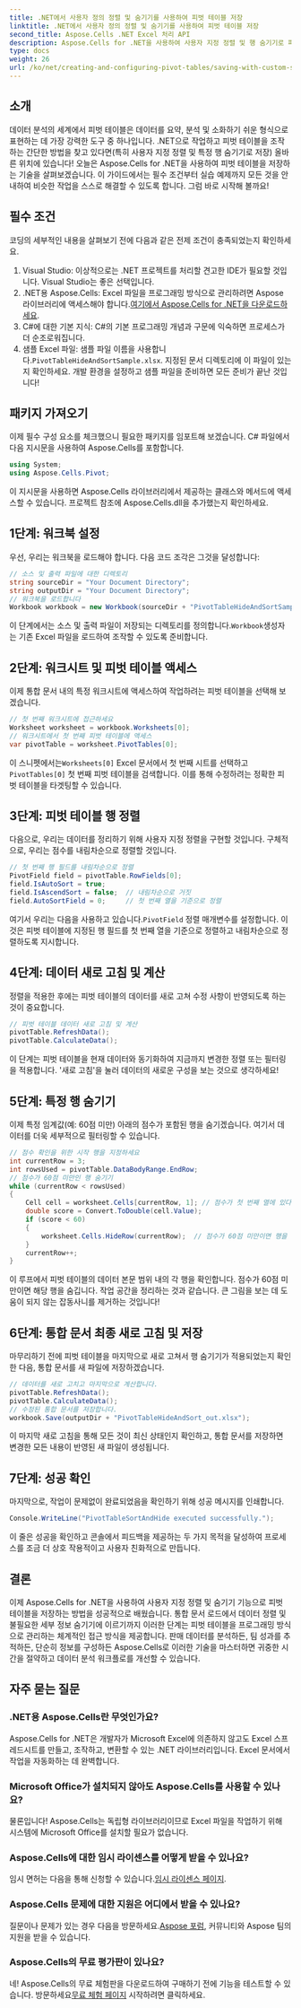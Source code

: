 ```yaml
---
title: .NET에서 사용자 정의 정렬 및 숨기기를 사용하여 피벗 테이블 저장
linktitle: .NET에서 사용자 정의 정렬 및 숨기기를 사용하여 피벗 테이블 저장
second_title: Aspose.Cells .NET Excel 처리 API
description: Aspose.Cells for .NET을 사용하여 사용자 지정 정렬 및 행 숨기기로 피벗 테이블을 저장하는 방법을 알아보세요. 실용적인 예제가 포함된 단계별 가이드입니다.
type: docs
weight: 26
url: /ko/net/creating-and-configuring-pivot-tables/saving-with-custom-sort-and-hide/
---
```

## 소개
데이터 분석의 세계에서 피벗 테이블은 데이터를 요약, 분석 및 소화하기 쉬운 형식으로 표현하는 데 가장 강력한 도구 중 하나입니다. .NET으로 작업하고 피벗 테이블을 조작하는 간단한 방법을 찾고 있다면(특히 사용자 지정 정렬 및 특정 행 숨기기로 저장) 올바른 위치에 있습니다! 오늘은 Aspose.Cells for .NET을 사용하여 피벗 테이블을 저장하는 기술을 살펴보겠습니다. 이 가이드에서는 필수 조건부터 실습 예제까지 모든 것을 안내하여 비슷한 작업을 스스로 해결할 수 있도록 합니다. 그럼 바로 시작해 볼까요!
## 필수 조건
코딩의 세부적인 내용을 살펴보기 전에 다음과 같은 전제 조건이 충족되었는지 확인하세요.
1. Visual Studio: 이상적으로는 .NET 프로젝트를 처리할 견고한 IDE가 필요할 것입니다. Visual Studio는 좋은 선택입니다.
2.  .NET용 Aspose.Cells: Excel 파일을 프로그래밍 방식으로 관리하려면 Aspose 라이브러리에 액세스해야 합니다.[여기에서 Aspose.Cells for .NET을 다운로드하세요](https://releases.aspose.com/cells/net/).
3. C#에 대한 기본 지식: C#의 기본 프로그래밍 개념과 구문에 익숙하면 프로세스가 더 순조로워집니다.
4.  샘플 Excel 파일: 샘플 파일 이름을 사용합니다.`PivotTableHideAndSortSample.xlsx`. 지정된 문서 디렉토리에 이 파일이 있는지 확인하세요.
개발 환경을 설정하고 샘플 파일을 준비하면 모든 준비가 끝난 것입니다!
## 패키지 가져오기
이제 필수 구성 요소를 체크했으니 필요한 패키지를 임포트해 보겠습니다. C# 파일에서 다음 지시문을 사용하여 Aspose.Cells를 포함합니다.
```csharp
using System;
using Aspose.Cells.Pivot;
```
이 지시문을 사용하면 Aspose.Cells 라이브러리에서 제공하는 클래스와 메서드에 액세스할 수 있습니다. 프로젝트 참조에 Aspose.Cells.dll을 추가했는지 확인하세요.
## 1단계: 워크북 설정
우선, 우리는 워크북을 로드해야 합니다. 다음 코드 조각은 그것을 달성합니다:
```csharp
// 소스 및 출력 파일에 대한 디렉토리
string sourceDir = "Your Document Directory";
string outputDir = "Your Document Directory";
// 워크북을 로드합니다
Workbook workbook = new Workbook(sourceDir + "PivotTableHideAndSortSample.xlsx");
```
 이 단계에서는 소스 및 출력 파일이 저장되는 디렉토리를 정의합니다.`Workbook`생성자는 기존 Excel 파일을 로드하여 조작할 수 있도록 준비합니다.
## 2단계: 워크시트 및 피벗 테이블 액세스
이제 통합 문서 내의 특정 워크시트에 액세스하여 작업하려는 피벗 테이블을 선택해 보겠습니다.
```csharp
// 첫 번째 워크시트에 접근하세요
Worksheet worksheet = workbook.Worksheets[0];
// 워크시트에서 첫 번째 피벗 테이블에 액세스
var pivotTable = worksheet.PivotTables[0];
```
 이 스니펫에서는`Worksheets[0]` Excel 문서에서 첫 번째 시트를 선택하고`PivotTables[0]` 첫 번째 피벗 테이블을 검색합니다. 이를 통해 수정하려는 정확한 피벗 테이블을 타겟팅할 수 있습니다.
## 3단계: 피벗 테이블 행 정렬
다음으로, 우리는 데이터를 정리하기 위해 사용자 지정 정렬을 구현할 것입니다. 구체적으로, 우리는 점수를 내림차순으로 정렬할 것입니다.
```csharp
// 첫 번째 행 필드를 내림차순으로 정렬
PivotField field = pivotTable.RowFields[0];
field.IsAutoSort = true;
field.IsAscendSort = false;  // 내림차순으로 거짓
field.AutoSortField = 0;     // 첫 번째 열을 기준으로 정렬
```
 여기서 우리는 다음을 사용하고 있습니다.`PivotField` 정렬 매개변수를 설정합니다. 이것은 피벗 테이블에 지정된 행 필드를 첫 번째 열을 기준으로 정렬하고 내림차순으로 정렬하도록 지시합니다. 
## 4단계: 데이터 새로 고침 및 계산
정렬을 적용한 후에는 피벗 테이블의 데이터를 새로 고쳐 수정 사항이 반영되도록 하는 것이 중요합니다.
```csharp
// 피벗 테이블 데이터 새로 고침 및 계산
pivotTable.RefreshData();
pivotTable.CalculateData();
```
이 단계는 피벗 테이블을 현재 데이터와 동기화하여 지금까지 변경한 정렬 또는 필터링을 적용합니다. '새로 고침'을 눌러 데이터의 새로운 구성을 보는 것으로 생각하세요!
## 5단계: 특정 행 숨기기
이제 특정 임계값(예: 60점 미만) 아래의 점수가 포함된 행을 숨기겠습니다. 여기서 데이터를 더욱 세부적으로 필터링할 수 있습니다.
```csharp
// 점수 확인을 위한 시작 행을 지정하세요
int currentRow = 3;
int rowsUsed = pivotTable.DataBodyRange.EndRow;
// 점수가 60점 미만인 행 숨기기
while (currentRow < rowsUsed)
{
    Cell cell = worksheet.Cells[currentRow, 1]; // 점수가 첫 번째 열에 있다고 가정합니다.
    double score = Convert.ToDouble(cell.Value);
    if (score < 60)
    {
        worksheet.Cells.HideRow(currentRow);  // 점수가 60점 미만이면 행을 숨깁니다.
    }
    currentRow++;
}
```
이 루프에서 피벗 테이블의 데이터 본문 범위 내의 각 행을 확인합니다. 점수가 60점 미만이면 해당 행을 숨깁니다. 작업 공간을 정리하는 것과 같습니다. 큰 그림을 보는 데 도움이 되지 않는 잡동사니를 제거하는 것입니다!
## 6단계: 통합 문서 최종 새로 고침 및 저장
마무리하기 전에 피벗 테이블을 마지막으로 새로 고쳐서 행 숨기기가 적용되었는지 확인한 다음, 통합 문서를 새 파일에 저장하겠습니다.
```csharp
// 데이터를 새로 고치고 마지막으로 계산합니다.
pivotTable.RefreshData();
pivotTable.CalculateData();
// 수정된 통합 문서를 저장합니다.
workbook.Save(outputDir + "PivotTableHideAndSort_out.xlsx");
```
이 마지막 새로 고침을 통해 모든 것이 최신 상태인지 확인하고, 통합 문서를 저장하면 변경한 모든 내용이 반영된 새 파일이 생성됩니다.
## 7단계: 성공 확인
마지막으로, 작업이 문제없이 완료되었음을 확인하기 위해 성공 메시지를 인쇄합니다.
```csharp
Console.WriteLine("PivotTableSortAndHide executed successfully.");
```
이 줄은 성공을 확인하고 콘솔에서 피드백을 제공하는 두 가지 목적을 달성하여 프로세스를 조금 더 상호 작용적이고 사용자 친화적으로 만듭니다.
## 결론
이제 Aspose.Cells for .NET을 사용하여 사용자 지정 정렬 및 숨기기 기능으로 피벗 테이블을 저장하는 방법을 성공적으로 배웠습니다. 통합 문서 로드에서 데이터 정렬 및 불필요한 세부 정보 숨기기에 이르기까지 이러한 단계는 피벗 테이블을 프로그래밍 방식으로 관리하는 체계적인 접근 방식을 제공합니다. 판매 데이터를 분석하든, 팀 성과를 추적하든, 단순히 정보를 구성하든 Aspose.Cells로 이러한 기술을 마스터하면 귀중한 시간을 절약하고 데이터 분석 워크플로를 개선할 수 있습니다.
## 자주 묻는 질문
### .NET용 Aspose.Cells란 무엇인가요?
Aspose.Cells for .NET은 개발자가 Microsoft Excel에 의존하지 않고도 Excel 스프레드시트를 만들고, 조작하고, 변환할 수 있는 .NET 라이브러리입니다. Excel 문서에서 작업을 자동화하는 데 완벽합니다.
### Microsoft Office가 설치되지 않아도 Aspose.Cells를 사용할 수 있나요?
물론입니다! Aspose.Cells는 독립형 라이브러리이므로 Excel 파일을 작업하기 위해 시스템에 Microsoft Office를 설치할 필요가 없습니다.
### Aspose.Cells에 대한 임시 라이센스를 어떻게 받을 수 있나요?
 임시 면허는 다음을 통해 신청할 수 있습니다.[임시 라이센스 페이지](https://purchase.aspose.com/temporary-license/).
### Aspose.Cells 문제에 대한 지원은 어디에서 받을 수 있나요?
 질문이나 문제가 있는 경우 다음을 방문하세요.[Aspose 포럼](https://forum.aspose.com/c/cells/9), 커뮤니티와 Aspose 팀의 지원을 받을 수 있습니다.
### Aspose.Cells의 무료 평가판이 있나요?
 네! Aspose.Cells의 무료 체험판을 다운로드하여 구매하기 전에 기능을 테스트할 수 있습니다. 방문하세요[무료 체험 페이지](https://releases.aspose.com/) 시작하려면 클릭하세요.